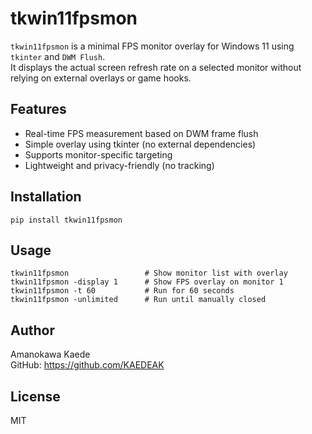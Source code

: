 # tkwin11fpsmon

`tkwin11fpsmon` is a minimal FPS monitor overlay for Windows 11 using `tkinter` and `DWM Flush`.  
It displays the actual screen refresh rate on a selected monitor without relying on external overlays or game hooks.

## Features

- Real-time FPS measurement based on DWM frame flush
- Simple overlay using tkinter (no external dependencies)
- Supports monitor-specific targeting
- Lightweight and privacy-friendly (no tracking)

## Installation

```
pip install tkwin11fpsmon
```

## Usage

```
tkwin11fpsmon                 # Show monitor list with overlay
tkwin11fpsmon -display 1      # Show FPS overlay on monitor 1
tkwin11fpsmon -t 60           # Run for 60 seconds
tkwin11fpsmon -unlimited      # Run until manually closed
```

## Author

Amanokawa Kaede  
GitHub: https://github.com/KAEDEAK

## License

MIT
